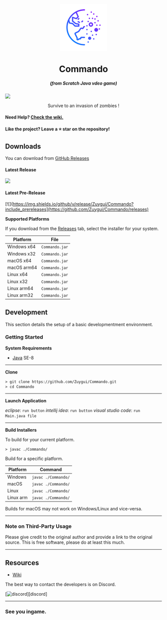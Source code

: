 <p align="center"><img src="./assets/icon.png" width="150px" height="150px" alt="game icon"></p>

<h1 align="center">Commando</h1>

<em><h5 align="center">(from Scratch Java vdeo game)</h5></em>

[<img align="center" src="https://img.shields.io/github/downloads/Zuygui/Commando/total?style=for-the-badge">](https://github.com/Zuygui/Commando/releases)

<p align="center">Survive to an invasion of zombies !</p>



#### Need Help? [Check the wiki.][wiki]

#### Like the project? Leave a ⭐ star on the repository!

## Downloads

You can download from [GitHub Releases](https://github.com/Zuygui/Commando/releases)

#### Latest Release

[![](https://img.shields.io/github/release/dscalzi/HeliosLauncher.svg?style=flat-square)](https://github.com/dscalzi/HeliosLauncher/releases/latest)

#### Latest Pre-Release
[![](https://img.shields.io/github/v/release/Zuygui/Commando?include_prereleases](https://github.com/Zuygui/Commando/releases)

**Supported Platforms**

If you download from the [Releases](https://github.com/dscalzi/HeliosLauncher/releases) tab, select the installer for your system.

|  Platform   |       File     |
| ------------| ---------------|
| Windows x64 | `Commando.jar` |
| Windows x32 | `Commando.jar` |
| macOS x64   | `Commando.jar` |
| macOS arm64 | `Commando.jar` |
| Linux x64   | `Commando.jar` |
| Linux x32   | `Commando.jar` |
| Linux arm64 | `Commando.jar` |
| Linux arm32 | `Commando.jar` |

## Development

This section details the setup of a basic developmentment environment.

### Getting Started

**System Requirements**

* [Java][java] SE-8

---

**Clone**

```console
> git clone https://github.com/Zuygui/Commando.git
> cd Commando
```

---

**Launch Application**

*eclipse*: `run button`
*intellij idea*: `run button`
*visual studio code*: `run Main.java file`

---

**Build Installers**

To build for your current platform.

```console
> javac ./Commando/
```

Build for a specific platform.

| Platform    | Command               |
| ----------- | ----------------------|
| Windows     | `javac ./Commando/`   |
| macOS       | `javac ./Commando/`   |
| Linux       | `javac ./Commando/`   |
| Linux arm   | `javac ./Commando/`   |


Builds for macOS may not work on Windows/Linux and vice-versa.

---

### Note on Third-Party Usage

Please give credit to the original author and provide a link to the original source. This is free software, please do at least this much.

---

## Resources

* [Wiki][wiki]

The best way to contact the developers is on Discord.

[![discord](https://discordapp.com/api/guilds/841327974229213224/embed.png?style=banner3")][discord]

---

### See you ingame.


[java]: https://www.oracle.com/fr/java/technologies/javase/javase8-archive-downloads.html 'Java'
[vscode]: https://code.visualstudio.com/ 'Visual Studio Code'
[eclipse]: https://eclipse.org 'Eclipse'
[IntelliJ]: https://jetbrains.com/ 'IntelliJ Idea'
[discord]: https://discord.gg/mN8hw84MDJ 'Discord'
[wiki]: https://github.com/Zuygui/Commando/wiki 'wiki'
